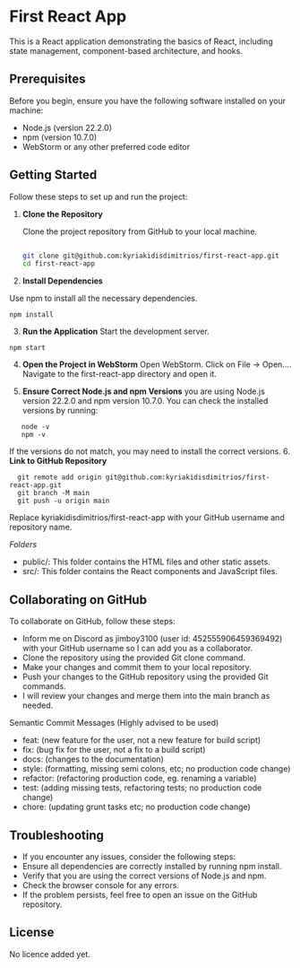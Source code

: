 # First React App

This is a React application demonstrating the basics of React, including state management, component-based architecture, and hooks.

## Prerequisites

Before you begin, ensure you have the following software installed on your machine:

- Node.js (version 22.2.0)
- npm (version 10.7.0)
- WebStorm or any other preferred code editor

## Getting Started

Follow these steps to set up and run the project:



1. **Clone the Repository**

   Clone the project repository from GitHub to your local machine.

   ```sh
   
   git clone git@github.com:kyriakidisdimitrios/first-react-app.git
   cd first-react-app

2. **Install Dependencies**

Use npm to install all the necessary dependencies.

```ssh 
npm install
```

3. **Run the Application**
Start the development server.
```ssh 
npm start
```

4. **Open the Project in WebStorm**
Open WebStorm.
Click on File -> Open....
Navigate to the first-react-app directory and open it.

5. **Ensure Correct Node.js and npm Versions**
 you are using Node.js version 22.2.0 and npm version 10.7.0. You can check the installed versions by running:
```ssh 
   node -v
   npm -v
```
If the versions do not match, you may need to install the correct versions.
6. **Link to GitHub Repository**
 ```ssh 
   git remote add origin git@github.com:kyriakidisdimitrios/first-react-app.git
   git branch -M main
   git push -u origin main
```
Replace kyriakidisdimitrios/first-react-app with your GitHub username and repository name.

*Folders*
- public/: This folder contains the HTML files and other static assets.
- src/: This folder contains the React components and JavaScript files.


## Collaborating on GitHub

To collaborate on GitHub, follow these steps:

- Inform me on Discord as jimboy3100 (user id: 452555906459369492) with your GitHub username so I can add you as a collaborator.
- Clone the repository using the provided Git clone command.
- Make your changes and commit them to your local repository.
- Push your changes to the GitHub repository using the provided Git commands.
- I will review your changes and merge them into the main branch as needed.

Semantic Commit Messages (Highly advised to be used)
- feat: (new feature for the user, not a new feature for build script)
- fix: (bug fix for the user, not a fix to a build script)
- docs: (changes to the documentation)
- style: (formatting, missing semi colons, etc; no production code change)
- refactor: (refactoring production code, eg. renaming a variable)
- test: (adding missing tests, refactoring tests; no production code change)
- chore: (updating grunt tasks etc; no production code change)

## Troubleshooting
- If you encounter any issues, consider the following steps:
- Ensure all dependencies are correctly installed by running npm install.
- Verify that you are using the correct versions of Node.js and npm.
- Check the browser console for any errors.
- If the problem persists, feel free to open an issue on the GitHub repository.

## License
No licence added yet.